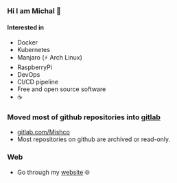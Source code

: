 ### Hi I am Michal 👋

#### Interested in

* Docker
* Kubernetes
* Manjaro (⚡ Arch Linux)
* RaspberryPi 
* DevOps 
* CI/CD pipeline
* Free and open source software 
* ☕ 

### Moved most of github repositories into [gitlab](https://about.gitlab.com/)

* [gitlab.com/Mishco](https://gitlab.com/Mishco)
* Most repositories on github are archived or read-only.

### Web

* Go through my [website](https://mishco.gitlab.io/) 🌐
